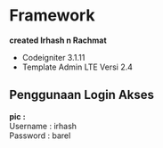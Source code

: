 # Framework

<b>created Irhash n Rachmat</b>
* Codeigniter 3.1.11
* Template Admin LTE  Versi 2.4

## Penggunaan Login Akses

<b>pic : </b>
<br/>
Username : irhash
<br/>
Password : barel
